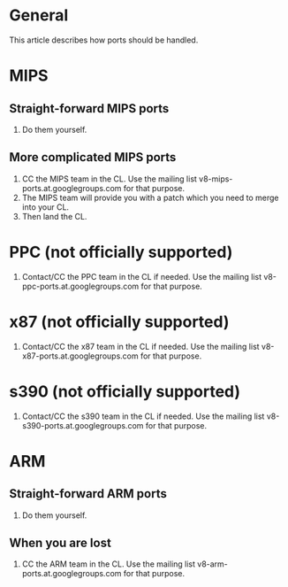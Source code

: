 # General
This article describes how ports should be handled.

# MIPS
## Straight-forward MIPS ports
  1. Do them yourself.

## More complicated MIPS ports
  1. CC the MIPS team in the CL. Use the mailing list v8-mips-ports.at.googlegroups.com for that purpose.
  1. The MIPS team will provide you with a patch which you need to merge into your CL.
  1. Then land the CL.

# PPC (not officially supported)
  1. Contact/CC the PPC team in the CL if needed. Use the mailing list v8-ppc-ports.at.googlegroups.com for that purpose.

# x87 (not officially supported)
  1. Contact/CC the x87 team in the CL if needed. Use the mailing list v8-x87-ports.at.googlegroups.com for that purpose.

# s390 (not officially supported)
  1. Contact/CC the s390 team in the CL if needed. Use the mailing list v8-s390-ports.at.googlegroups.com for that purpose.

# ARM
## Straight-forward ARM ports
  1. Do them yourself.

## When you are lost
  1. CC the ARM team in the CL. Use the mailing list v8-arm-ports.at.googlegroups.com for that purpose.